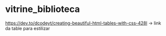 # vitrine_biblioteca
https://dev.to/dcodeyt/creating-beautiful-html-tables-with-css-428l -> link da table para estilizar
